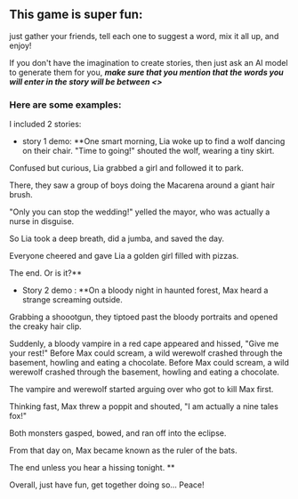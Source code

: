 ## This game is super fun:

just gather your friends, tell each one to suggest a word, mix it all up, and enjoy!

If you don't have the imagination to create stories, then just ask an AI model to generate them for you, **_make sure that you mention that the words you will enter in the story will be between <>_**

### Here are some examples:

I included 2 stories:

- story 1 demo:
  \*\*One smart morning, Lia woke up to find a wolf dancing on their chair.
  "Time to going!" shouted the wolf, wearing a tiny skirt.

Confused but curious, Lia grabbed a girl and followed it to park.

There, they saw a group of boys doing the Macarena around a giant hair brush.

"Only you can stop the wedding!" yelled the mayor, who was actually a nurse in disguise.

So Lia took a deep breath, did a jumba, and saved the day.

Everyone cheered and gave Lia a golden girl filled with pizzas.

The end. Or is it?\*\*

- Story 2 demo : \*\*On a bloody night in haunted forest, Max heard a strange screaming outside.

Grabbing a shoootgun, they tiptoed past the bloody portraits and opened the creaky hair clip.

Suddenly, a bloody vampire in a red cape appeared and hissed, "Give me your rest!"
Before Max could scream, a wild werewolf crashed through the basement, howling and eating a chocolate.
Before Max could scream, a wild werewolf crashed through the basement, howling and eating a chocolate.

The vampire and werewolf started arguing over who got to kill Max first.

Thinking fast, Max threw a poppit and shouted, "I am actually a nine tales fox!"

Both monsters gasped, bowed, and ran off into the eclipse.

From that day on, Max became known as the ruler of the bats.

The end unless you hear a hissing tonight. \*\*

Overall, just have fun, get together doing so... Peace!

